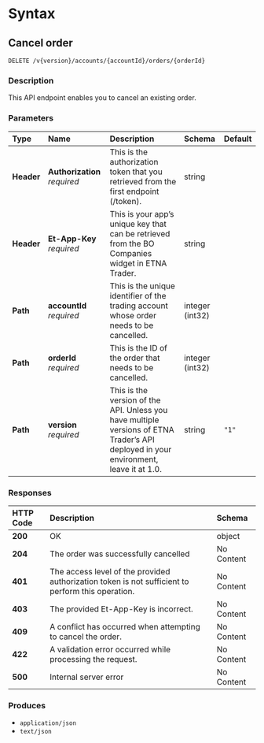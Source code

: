 # Syntax

## Cancel order

```text
DELETE /v{version}/accounts/{accountId}/orders/{orderId}
```

### Description

This API endpoint enables you to cancel an existing order.

### Parameters

| Type | Name | Description | Schema | Default |
| :--- | :--- | :--- | :--- | :--- |
| **Header** | **Authorization**   _required_ | This is the authorization token that you retrieved from the first endpoint \(/token\). | string |  |
| **Header** | **Et-App-Key**   _required_ | This is your app’s unique key that can be retrieved from the BO Companies widget in ETNA Trader. | string |  |
| **Path** | **accountId**   _required_ | This is the unique identifier of the trading account whose order needs to be cancelled. | integer \(int32\) |  |
| **Path** | **orderId**   _required_ | This is the ID of the order that needs to be cancelled. | integer \(int32\) |  |
| **Path** | **version**   _required_ | This is the version of the API. Unless you have multiple versions of ETNA Trader’s API deployed in your environment, leave it at 1.0. | string | `"1"` |

### Responses

| HTTP Code | Description | Schema |
| :--- | :--- | :--- |
| **200** | OK | object |
| **204** | The order was successfully cancelled | No Content |
| **401** | The access level of the provided authorization token is not sufficient to perform this operation. | No Content |
| **403** | The provided Et-App-Key is incorrect. | No Content |
| **409** | A conflict has occurred when attempting to cancel the order. | No Content |
| **422** | A validation error occurred while processing the request. | No Content |
| **500** | Internal server error | No Content |

### Produces

* `application/json`
* `text/json`

